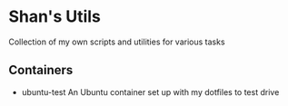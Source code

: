 # Shan's Utils

Collection of my own scripts and utilities for various tasks

## Containers

- ubuntu-test
  An Ubuntu container set up with my dotfiles to test drive
